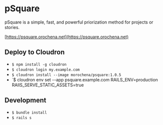 # pSquare

pSquare is a simple, fast, and powerful priorization method for projects or stories.

[https://psquare.orochena.net](https://psquare.orochena.net)

## Deploy to Cloudron

- `$ npm install -g cloudron`
- `$ cloudron login my.example.com`
- `$ cloudron install --image morochena/psquare:1.0.5`
- `$ cloudron env set --app psquare.example.com RAILS_ENV=production RAIlS_SERVE_STATIC_ASSETS=true

## Development

- `$ bundle install`
- `$ rails s`
